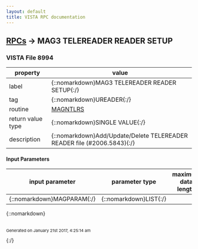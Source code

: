 ```yaml
---
layout: default
title: VISTA RPC documentation
---
```




## [RPCs](TableOfContent.md) &#8594; MAG3 TELEREADER READER SETUP 



### VISTA File 8994 


 property | value 
--- | --- 
 label | {::nomarkdown}MAG3 TELEREADER READER SETUP{:/}
 tag | {::nomarkdown}UREADER{:/}
 routine | [MAGNTLRS](http://code.osehra.org/dox/Routine_MAGNTLRS_source.html)
 return value type | {::nomarkdown}SINGLE VALUE{:/}
 description | {::nomarkdown}Add/Update/Delete TELEREADER READER file (#2006.5843){:/}

#### Input Parameters

| input parameter | parameter type | maximum data length | required | description | 
| --- | --- | --- | --- | --- | 
| {::nomarkdown}MAGPARAM{:/} | {::nomarkdown}LIST{:/} |  | {::nomarkdown}true{:/} |  | 

{::nomarkdown} <br/><br/><p style="font-size: 11px">Generated on January 21st 2017, 4:25:14 am</p>{:/}